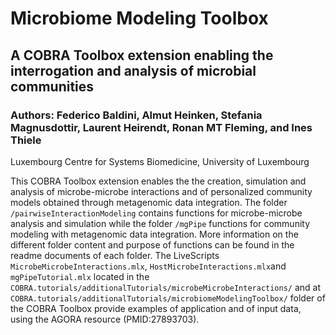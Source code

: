 # Microbiome Modeling Toolbox

## A COBRA Toolbox extension enabling the interrogation and analysis of microbial communities

### Authors: Federico Baldini, Almut Heinken, Stefania Magnusdottir, Laurent Heirendt, Ronan MT Fleming, and Ines Thiele

Luxembourg Centre for Systems Biomedicine, University of Luxembourg

This COBRA Toolbox extension enables the the creation, simulation and analysis
of microbe-microbe interactions and of personalized community models obtained
through metagenomic data integration.  The folder
`/pairwiseInteractionModeling` contains functions for microbe-microbe analysis
and simulation while the folder `/mgPipe` functions for community modeling with
metagenomic data integration. More information on the different folder content
and purpose of functions can be found in the readme documents of each folder.
The LiveScripts `MicrobeMicrobeInteractions.mlx`,
`HostMicrobeInteractions.mlx`and `mgPipeTutorial.mlx` located in
the `COBRA.tutorials/additionalTutorials/microbeMicrobeInteractions/` and at `COBRA.tutorials/additionalTutorials/microbiomeModelingToolbox/`
folder of the COBRA Toolbox provide examples of application and of input
data, using the AGORA resource (PMID:27893703).

